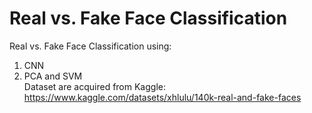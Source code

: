 # Real vs. Fake Face Classification
Real vs. Fake Face Classification using:<br>
1. CNN <br>
2. PCA and SVM <br>
Dataset are acquired from Kaggle: https://www.kaggle.com/datasets/xhlulu/140k-real-and-fake-faces
